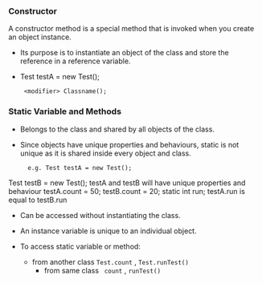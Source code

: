 ### Constructor

A constructor method is a special method that is invoked when you create an object instance.
- Its purpose is to instantiate an object of the class and store the reference in a reference variable.
- Test testA = new Test();

       <modifier> Classname();

### Static Variable and Methods

- Belongs to the class and shared by all objects of the class.
- Since objects have unique properties and behaviours, static is not unique as it is shared inside every object and class.

        e.g. Test testA = new Test();  
Test testB = new Test(); testA and testB will have unique properties and behaviour testA.count = 50; testB.count = 20; static int run; testA.run is equal to testB.run
- Can be accessed without instantiating the class.
- An instance variable is unique to an individual object.

- To access static variable or method:
   - from another class
     `Test.count` ,  `Test.runTest()`
     - from same class
     ` count` , `runTest()`
